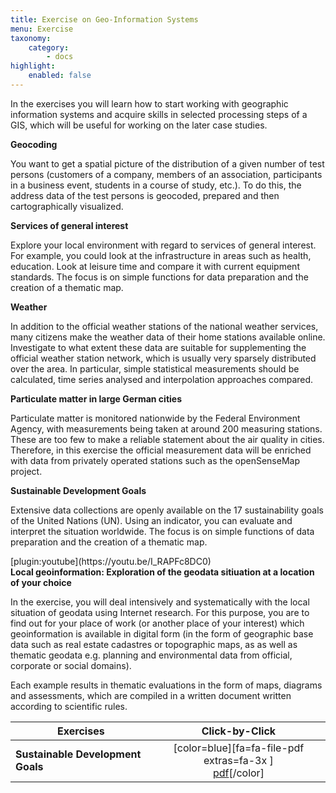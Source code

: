 ```yaml
---
title: Exercise on Geo-Information Systems
menu: Exercise
taxonomy:
    category:
        - docs
highlight:
    enabled: false
---
```


In the exercises you will learn how to start working with geographic information systems and acquire skills in selected processing steps of a GIS, which will be useful for working on the later case studies. 

<div class="row align-items-center">
    <div class="col-sm-9">
        <strong>Geocoding</strong>
        <p class="text-justify">You want to get a spatial picture of the distribution of a given number of test persons (customers of a company, members of an association, participants in a business event, students in a course of study, etc.). To do this, the address data of the test persons is geocoded, prepared and then cartographically visualized.</p>
    </div>
    <div class="col-sm-3" markdown="1"></div>
</div>

<div class="row align-items-center">
    <div class="col-sm-9">
        <strong>Services of general interest</strong>
        <p class="text-justify">Explore your local environment with regard to services of general interest. For example, you could look at the infrastructure in areas such as health, education. Look at leisure time and compare it with current equipment standards. The focus is on simple functions for data preparation and the creation of a thematic map.</p>
    </div>
    <div class="col-sm-3" markdown="1"></div>
</div>

<div class="row align-items-center">
    <div class="col-sm-9">
        <strong>Weather</strong>
        <p class="text-justify">In addition to the official weather stations of the national weather services, many citizens make the weather data of their home stations available online. Investigate to what extent these data are suitable for supplementing the official weather station network, which is usually very sparsely distributed over the area. In particular, simple statistical measurements should be calculated, time series analysed and interpolation approaches compared.</p>
    </div>
    <div class="col-sm-3" markdown="1"></div>
</div>

<div class="row align-items-center">
    <div class="col-sm-9">
        <strong>Particulate matter in large German cities</strong>
        <p class="text-justify">Particulate matter is monitored nationwide by the Federal Environment Agency, with measurements being taken at around 200 measuring stations. These are too few to make a reliable statement about the air quality in cities. Therefore, in this exercise the official measurement data will be enriched with data from privately operated stations such as the openSenseMap project.</p>
    </div>
    <div class="col-sm-3" markdown="1"></div>
</div>

<div class="row align-items-center">
    <div class="col-sm-9">
        <strong>Sustainable Development Goals</strong>
        <p class="text-justify">Extensive data collections are openly available on the 17 sustainability goals of the United Nations (UN). Using an indicator, you can evaluate and interpret the situation worldwide. The focus is on simple functions of data preparation and the creation of a thematic map.</p>
    </div>
    <div class="col-sm-3" markdown="1">[plugin:youtube](https://youtu.be/I_RAPFc8DC0)</div>
</div>

<div class="row align-items-center">
    <div class="col-sm-9">
        <strong>Local geoinformation: Exploration of the geodata sitiuation at a location of your choice</strong>
        <p class="text-justify">In the exercise, you will deal intensively and systematically with the local situation of geodata using Internet research. For this purpose, you are to find out for your place of work (or another place of your interest) which geoinformation is available in digital form (in the form of geographic base data such as real estate cadastres or topographic maps, as as well as thematic geodata e.g. planning and environmental data from official, corporate or social domains).</p>
    </div>
    <div class="col-sm-3" markdown="1"></div>
</div>



Each example results in thematic evaluations in the form of maps, diagrams and assessments, which are compiled in a written document written according to scientific rules.


| Exercises                         |                                                    Click-by-Click                                                     |
| --------------------------------- | :-------------------------------------------------------------------------------------------------------------------: |
| **Sustainable Development Goals** | [color=blue][fa=fa-file-pdf extras=fa-3x ]<br>[pdf](GIS_SDG_Click-by-Click-English.pdf?target=_blank)[/color] |